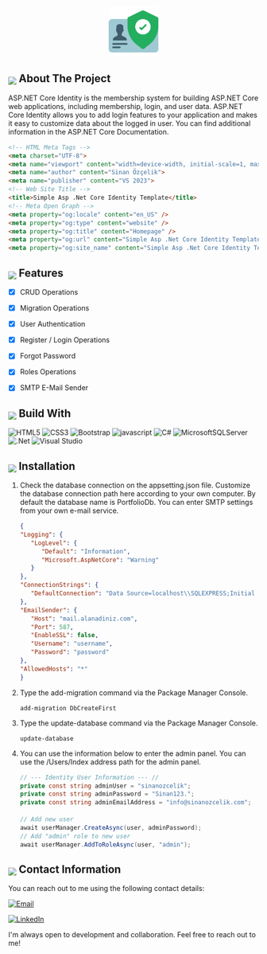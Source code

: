 <div align="center">
  <img src="img/icon.png" alt="Simple Asp .Net Core Identity Template" width="100" height="100">
</div>

## <img src="https://github.com/Anmol-Baranwal/Cool-GIFs-For-GitHub/assets/74038190/29fd6286-4e7b-4d6c-818f-c4765d5e39a9" width="25" style="margin-bottom: -5px;"> About The Project

ASP.NET Core Identity is the membership system for building ASP.NET Core web applications, including membership, login, and user data. ASP.NET Core Identity allows you to add login features to your application and makes it easy to customize data about the logged in user. You can find additional information in the ASP.NET Core Documentation.

```html
<!-- HTML Meta Tags -->
<meta charset="UTF-8">
<meta name="viewport" content="width=device-width, initial-scale=1, maximum-scale=1">
<meta name="author" content="Sinan Özçelik">
<meta name="publisher" content="VS 2023">
<!-- Web Site Title -->
<title>Simple Asp .Net Core Identity Template</title>
<!-- Meta Open Graph -->
<meta property="og:locale" content="en_US" />
<meta property="og:type" content="website" />
<meta property="og:title" content="Homepage" />
<meta property="og:url" content="Simple Asp .Net Core Identity Template" />
<meta property="og:site_name" content="Simple Asp .Net Core Identity Template" />
```

## <img src="https://user-images.githubusercontent.com/74038190/212257467-871d32b7-e401-42e8-a166-fcfd7baa4c6b.gif" width ="25" style="margin-bottom: -5px;"> Features

- [x] CRUD Operations
- [x] Migration Operations
- [x] User Authentication
- [x] Register / Login Operations
- [x] Forgot Password
- [x] Roles Operations
- [x] SMTP E-Mail Sender


## <img src="https://media2.giphy.com/media/QssGEmpkyEOhBCb7e1/giphy.gif?cid=ecf05e47a0n3gi1bfqntqmob8g9aid1oyj2wr3ds3mg700bl&rid=giphy.gif" width ="25" style="margin-bottom: -5px;"> Build With

![HTML5](https://img.shields.io/badge/html5-%23E34F26.svg?style=for-the-badge&logo=html5&logoColor=white)
![CSS3](https://img.shields.io/badge/css3-%231572B6.svg?style=for-the-badge&logo=css3&logoColor=white)
![Bootstrap](https://img.shields.io/badge/bootstrap-%238511FA.svg?style=for-the-badge&logo=bootstrap&logoColor=white)
![javascript](https://img.shields.io/badge/javascript%20-%23323330.svg?&style=for-the-badge&logo=javascript&logoColor=%23F7DF1E)
![C#](https://img.shields.io/badge/c%23-%23239120.svg?style=for-the-badge&logo=c-sharp&logoColor=white)
![MicrosoftSQLServer](https://img.shields.io/badge/Microsoft%20SQL%20Sever-CC2927?style=for-the-badge&logo=microsoft%20sql%20server&logoColor=white)
![.Net](https://img.shields.io/badge/.NET-5C2D91?style=for-the-badge&logo=.net&logoColor=white)
![Visual Studio](https://img.shields.io/badge/Visual%20Studio-5C2D91.svg?style=for-the-badge&logo=visual-studio&logoColor=white)

## <img src="https://user-images.githubusercontent.com/74038190/212257465-7ce8d493-cac5-494e-982a-5a9deb852c4b.gif" width ="25" style="margin-bottom: -5px;"> Installation

1. Check the database connection on the appsetting.json file. Customize the database connection path here according to your own computer. By default the database name is PortfolioDb. You can enter SMTP settings from your own e-mail service.

   ```json
   {
   "Logging": {
      "LogLevel": {
         "Default": "Information",
         "Microsoft.AspNetCore": "Warning"
      }
   },
   "ConnectionStrings": {
      "DefaultConnection": "Data Source=localhost\\SQLEXPRESS;Initial Catalog=IdentityDemoDb;Integrated Security=True; TrustServerCertificate=True; MultipleActiveResultSets=true"
   },
   "EmailSender": {
      "Host": "mail.alanadiniz.com",
      "Port": 587,
      "EnableSSL": false,
      "Username": "username",
      "Password": "password"
   },
   "AllowedHosts": "*"
   }
   ```
2. Type the add-migration command via the Package Manager Console.
   
   ```
   add-migration DbCreateFirst
   ```

3. Type the update-database command via the Package Manager Console.
   
   ```
   update-database
   ```
4. You can use the information below to enter the admin panel. You can use the /Users/Index address path for the admin panel.
   ```c#
   // --- Identity User Information --- //
   private const string adminUser = "sinanozcelik";
   private const string adminPassword = "Sinan123.";
   private const string adminEmailAddress = "info@sinanozcelik.com";

   // Add new user
   await userManager.CreateAsync(user, adminPassword);
   // Add "admin" role to new user
   await userManager.AddToRoleAsync(user, "admin");
   ```

## <img src="https://user-images.githubusercontent.com/74038190/235294019-40007353-6219-4ec5-b661-b3c35136dd0b.gif" width="30" style="margin-bottom: -5px;"> Contact Information

You can reach out to me using the following contact details:

[![Email](https://img.shields.io/badge/Email-sinanozcelik%40yaani.com-brightgreen)](mailto:sinanozcelik@yaani.com)

[![LinkedIn](https://img.shields.io/badge/LinkedIn-sinan--ozcelik-blue)](https://www.linkedin.com/in/sinan-ozcelik/)

I'm always open to development and collaboration. Feel free to reach out to me!
